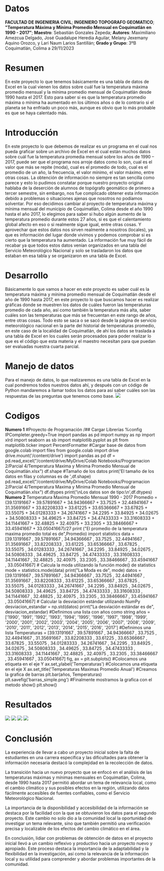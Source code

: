# Datos

**FACULTAD DE INGENIERIA CIVIL**;
**INGENIERO TOPOGRAFO GEOMATICO**;
**"Temperatura Máxima y Mínima Promedio Mensual en Coquimatlán en 1990 - 2017”**;
**Maestro**: Sebastián Gonzales Zepeda;
**Autores**: 
Maximiliano Amezcua Delgado,
José Guadalupe Heredia Aguilar,
Melany Jexemany Aquino Orozco, y 
Lari Naum Larios Santillán; 
**Grado y Grupo**: 3ºB
Coquimatlán, Colima a 29/11/2023

# Resumen
En este proyecto lo que tenemos básicamente es una tabla de datos de Excel en la cual vienen los datos sobre cuál fue la temperatura máxima promedio mensual y la mínima promedio mensual de Coquimatlán desde 1990 hasta el 2017.
Esto para saber si es que la temperatura promedio máxima o mínima ha aumentado en los últimos años o de lo contrario si el planeta se ha enfriado un poco más, aunque es obvio que lo más probable es que se haya calentado más.

# Introducción
En este proyecto lo que debemos de realizar es un programa en el cual nos pueda graficar sobre un archivo de Excel en el cual están muchos datos sobre cuál fue la temperatura promedia mensual sobre los años de 1990 – 2017, puede ser que el programa nos arroje datos como lo son, cual es el valor que más se repite (moda), cual es el promedio de todo, cual es el promedio de un año, la frecuencia, el valor mínimo, el valor máximo, entre otras cosas.
La obtención de información no siempre es tan sencilla como parece y esto lo pudimos constatar porque nuestro proyecto original hablaba de la deserción de alumnos de topógrafo geomático de primero a tercer semestre, sin embargo, nos fue complicado obtener esta información debido a problemas o situaciones ajenas que nosotros no podíamos solventar. 
Por eso decidimos cambiar al proyecto de temperatura máxima y mínima mensual del municipio de Coquimatlán, Colima desde el año 1990 hasta el año 2017, lo elegimos para saber si hubo algún aumento de la temperatura promedio durante estos 27 años, si es que el calentamiento global afecto en eso o si realmente sigue igual, entre otras cosas.
Y aprovechar que estos datos nos sirven realmente a nosotros (locales), ya que es información del lugar donde vivimos y podemos comprobar si es cierto que la temperatura ha aumentado.
La información fue muy fácil de recabar ya que todos estos datos venían organizados en una tabla del Servicio Meteorológico Nacional y solo se trasladaron los datos que estaban en esa tabla y se organizaron en una tabla de Excel.

# Desarrollo
Básicamente lo que vamos a hacer en este proyecto es saber cuál es la temperatura máxima y mínima promedio mensual de Coquimatlán desde el año de 1990 hasta 2017, en este proyecto lo que buscamos hacer es realizar gráficas donde se muestren los datos de cuáles fueron las temperaturas promedio de cada año, así como también la temperatura más alta, saber cuáles son las temperaturas que más se frecuentan en este rango de años, entre otras cosas.
Todo esto se saca o se sacó desde la página de servicio meteorológico nacional en la parte del historial de temperaturas promedio, en este caso de la localidad de Coquimatlán, de ahí los datos se traslada a una tabla de Excel en los cuales serán procesados para poder realizar lo que es el código que esta materia y el maestro necesitan para que puedan ser evaluadas nuestra cuarta parcial.

# Manejo de datos
Para el manejo de datos, lo que realizaremos es una tabla de Excel en la cual pondremos todos nuestros datos ahí, y después con un código de Python mandaremos a llamar todos los datos para así saber cuáles son las respuestas de las preguntas que tenemos como base.
![](https://github.com/joseheredia01/Proyecto/blob/main/manejo%20de%20datos%201.jpg?raw=true)

# Codigos
**Numero 1**
#Proyecto de Programación
/## Cargar Librerías
%config IPCompleter.greedy=True
import pandas as pd
import numpy as np
import xlrd
import seaborn as sb
import matplotlib.pyplot as plt
from matplotlib.ticker import PercentFormatter
#Cargar base de datos
from google.colab import files
from google.colab import drive
drive.mount('/content/drive')
import pandas as pd
df = pd.read\_excel("/content/drive/MyDrive/Colab Notebooks/Programacion 2/Parcial 4/Temperatura Maxima y Minima Promedio Mensual de Coquimatlán.xlsx")
df.shape
#Tamaño de los datos
print('El tamaño de los datos en filas y columnas es de ',df.shape)
pd.read\_excel("/content/drive/MyDrive/Colab Notebooks/Programacion 2/Parcial 4/Temperatura Maxima y Minima Promedio Mensual de Coquimatlán.xlsx")
df.dtypes
print('\nLos datos son de tipo:\n',df.dtypes)
**Numero 2**
Temperatura Maxima Promedio Mensual 1990 - 2017
Promedio = (39.13191667 + 39.57891667 + 34.94366667 + 33.7525 + 32.44941667 + 31.35691667 + 33.82208333 + 33.61225 + 33.65366667 + 33.67825 + 33.55075 + 34.01283333 + 34.26741667 + 34.2295 + 33.84925 + 34.02675 + 34.50808333 + 34.49625 + 33.84725 + 34.47433333 + 33.31608333 + 34.11441667 + 32.48825 + 32.40975 + 33.2305 + 33.38466667 + 33.45941667 + 33.05041667)/27
print ("El promedio de la temperatura maxima promedio total es de",Promedio)
import statistics
data = [39.13191667 , 39.57891667 , 34.94366667 , 33.7525 , 32.44941667 , 31.35691667 , 33.82208333 , 33.61225 , 33.65366667 , 33.67825 , 33.55075 , 34.01283333 , 34.26741667 , 34.2295 , 33.84925 , 34.02675 , 34.50808333 , 34.49625 , 33.84725 , 34.47433333 , 33.31608333 , 34.11441667 , 32.48825 , 32.40975 , 33.2305 , 33.38466667 , 33.45941667 , 33.05041667]
\# Calcula la moda utilizando la función mode() de statistics
mode = statistics.mode(data)
print("La Moda es de", mode)
datos = [39.13191667 , 39.57891667 , 34.94366667 , 33.7525 , 32.44941667 , 31.35691667 , 33.82208333 , 33.61225 , 33.65366667 , 33.67825 , 33.55075 , 34.01283333 , 34.26741667 , 34.2295 , 33.84925 , 34.02675 , 34.50808333 , 34.49625 , 33.84725 , 34.47433333 , 33.31608333 , 34.11441667 , 32.48825 , 32.40975 , 33.2305 , 33.38466667 , 33.45941667 , 33.05041667]
\# Calcular la desviación estándar utilizando NumPy
desviacion\_estandar = np.std(datos)
print("La desviación estándar es de", desviacion\_estandar)
#Definimos una lista con años como string
años = ['1990', '1991', '1992', '1993', '1994', '1995', '1996', '1997', '1998', '1999', '2000', '2001', '2002', '2003', '2004', '2005', '2006', '2007', '2008', '2009', '2010', '2011', '2012', '2013', '2014', '2015', '2016', '2017']
#Definimos una lista
Temperaturas = [39.13191667 , 39.57891667 , 34.94366667 , 33.7525 , 32.44941667 , 31.35691667 , 33.82208333 , 33.61225 , 33.65366667 , 33.67825 , 33.55075 , 34.01283333 , 34.26741667 , 34.2295 , 33.84925 , 34.02675 , 34.50808333 , 34.49625 , 33.84725 , 34.47433333 , 33.31608333 , 34.11441667 , 32.48825 , 32.40975 , 33.2305 , 33.38466667 , 33.45941667 , 33.05041667]
fig, ax = plt.subplots()
#Colocamos una etiqueta en el eje Y
ax.set\_ylabel('Temperaturas')
#Colocamos una etiqueta en el eje X
ax.set\_title('Temperaturas Maximas Promedio Anual')
#Creamos la grafica de barras
plt.bar(años, Temperaturas)
plt.savefig('barras\_simple.png')
#Finalmente mostramos la grafica con el metodo show()
plt.show()
# Resultados
![](https://github.com/joseheredia01/Proyecto/blob/main/grafica1.jpg?raw=true)
![](https://github.com/joseheredia01/Proyecto/blob/main/grafica2.jpg?raw=true)
![](https://github.com/joseheredia01/Proyecto/blob/main/grafica3.jpg?raw=true)
![](https://github.com/joseheredia01/Proyecto/blob/main/grafica4.jpg?raw=true)
# Conclusión
La experiencia de llevar a cabo un proyecto inicial sobre la falta de estudiantes en una carrera especifica y las dificultades para obtener la información necesaria destacó la complejidad en la recolección de datos.

La transición hacia un nuevo proyecto que se enfocó en el análisis de las temperaturas máximas y mínimas mensuales en Coquimatlán, Colima, desde 1990 hasta 2017 permitió abordar un tema de relevancia local, como el cambio climático y sus posibles efectos en la región, utilizando datos fácilmente accesibles de fuentes confiables, como el Servicio Meteorológico Nacional.

La importancia de la disponibilidad y accesibilidad de la información se destaca por la facilidad con la que se obtuvieron los datos para el segundo proyecto. Este cambio no solo dio a la comunidad local la oportunidad de investigar un tema relevante, sino que también permitió una verificación precisa y localizable de los efectos del cambio climático en el área.

En conclusión, lidiar con problemas de obtención de datos en el proyecto inicial llevó a un cambio reflexivo y productivo hacia un proyecto nuevo y apropiado. Este proceso destaca la importancia de la adaptabilidad y la flexibilidad en la investigación, así como la relevancia de la información local y su utilidad para comprender y abordar problemas importantes de la comunidad.

